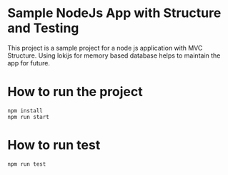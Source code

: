 # Sample NodeJs App with Structure and Testing

This project is a sample project for a node js application with MVC Structure.
Using lokijs for memory based database helps to maintain the app for future.


# How to run the project
```
npm install
npm run start
```

# How to run test
```
npm run test
```